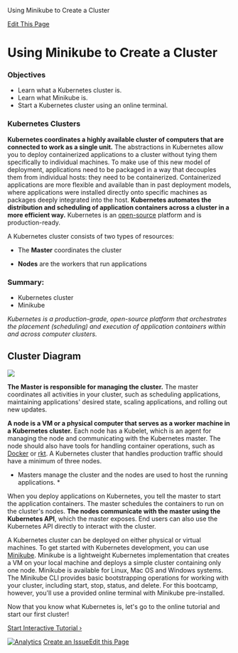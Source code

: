 Using Minikube to Create a Cluster

[Edit This Page](https://kubernetes.io/editdocs#docs/tutorials/kubernetes-basics/cluster-intro.html)

#   Using Minikube to Create a Cluster

###   Objectives

- Learn what a Kubernetes cluster is.
- Learn what Minikube is.
- Start a Kubernetes cluster using an online terminal.

###   Kubernetes Clusters

**Kubernetes coordinates a highly available cluster of computers that are connected to work as a single unit.** The abstractions in Kubernetes allow you to deploy containerized applications to a cluster without tying them specifically to individual machines. To make use of this new model of deployment, applications need to be packaged in a way that decouples them from individual hosts: they need to be containerized. Containerized applications are more flexible and available than in past deployment models, where applications were installed directly onto specific machines as packages deeply integrated into the host. **Kubernetes automates the distribution and scheduling of application containers across a cluster in a more efficient way.** Kubernetes is an [open-source](https://github.com/kubernetes/kubernetes) platform and is production-ready.

A Kubernetes cluster consists of two types of resources:

- The **Master** coordinates the cluster

- **Nodes** are the workers that run applications

###   Summary:

- Kubernetes cluster
- Minikube

*Kubernetes is a production-grade, open-source platform that orchestrates the placement (scheduling) and execution of application containers within and across computer clusters.*

##   Cluster Diagram

![](../_resources/cc55149b546801fac1382f30f4956f18.png)

**The Master is responsible for managing the cluster.** The master coordinates all activities in your cluster, such as scheduling applications, maintaining applications' desired state, scaling applications, and rolling out new updates.

**A node is a VM or a physical computer that serves as a worker machine in a Kubernetes cluster.** Each node has a Kubelet, which is an agent for managing the node and communicating with the Kubernetes master. The node should also have tools for handling container operations, such as [Docker](https://www.docker.com/) or [rkt](https://coreos.com/rkt/). A Kubernetes cluster that handles production traffic should have a minimum of three nodes.

* Masters manage the cluster and the nodes are used to host the running applications. *

When you deploy applications on Kubernetes, you tell the master to start the application containers. The master schedules the containers to run on the cluster's nodes. **The nodes communicate with the master using the Kubernetes API**, which the master exposes. End users can also use the Kubernetes API directly to interact with the cluster.

A Kubernetes cluster can be deployed on either physical or virtual machines. To get started with Kubernetes development, you can use [Minikube](https://github.com/kubernetes/minikube). Minikube is a lightweight Kubernetes implementation that creates a VM on your local machine and deploys a simple cluster containing only one node. Minikube is available for Linux, Mac OS and Windows systems. The Minikube CLI provides basic bootstrapping operations for working with your cluster, including start, stop, status, and delete. For this bootcamp, however, you'll use a provided online terminal with Minikube pre-installed.

Now that you know what Kubernetes is, let's go to the online tutorial and start our first cluster!

[Start Interactive Tutorial ›](https://kubernetes.io/docs/tutorials/kubernetes-basics/cluster-interactive/)

[![Analytics](../_resources/c2196de8ba412c60c22ab491af7b1409.gif)](https://kubernetes.io/docs/tutorials/kubernetes-basics/cluster-intro/) [Create an Issue](https://kubernetes.io/docs/tutorials/kubernetes-basics/cluster-intro/)[Edit this Page](https://kubernetes.io/editdocs#docs/tutorials/kubernetes-basics/cluster-intro.html)